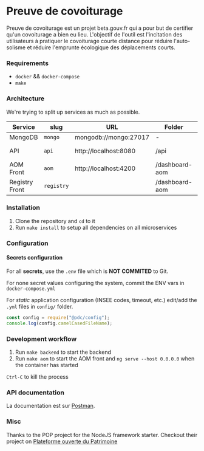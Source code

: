 # Preuve de covoiturage

Preuve de covoiturage est un projet beta.gouv.fr qui a pour but de certifier
qu'un covoiturage a bien eu lieu. L'objectif de l'outil est l'incitation des
utilisateurs à pratiquer le covoiturage courte distance pour réduire
l'auto-solisme et réduire l'emprunte écologique des déplacements courts.

### Requirements

- `docker` && `docker-compose`
- `make`

### Architecture

We're trying to split up services as much as possible.

| Service        | slug       | URL                   | Folder         | Port          |
|----------------|------------|-----------------------|----------------|---------------|
| MongoDB        | `mongo`    | mongodb://mongo:27017 | -              | 27017         |
| API            | `api`      | http://localhost:8080 | /api           | 8080 (docker) |
| AOM Front      | `aom`      | http://localhost:4200 | /dashboard-aom | 4200          |
| Registry Front | `registry` |                       | /dashboard-aom |               |

### Installation

1. Clone the repository and `cd` to it
2. Run `make install` to setup all dependencies on all microservices

### Configuration

#### Secrets configuration

For all **secrets**, use the `.env` file which is **NOT COMMITED** to Git.

For none secret values configuring the system, commit the ENV vars in `docker-compose.yml`

For _static_ application configuration (INSEE codes, timeout, etc.) edit/add the `.yml` files in `config/` folder.

```js
const config = require("@pdc/config");
console.log(config.camelCasedFileName);
```

### Development workflow

1. Run `make backend` to start the backend
2. Run `make aom` to start the AOM front and `ng serve --host 0.0.0.0` when
   the container has started

`Ctrl-C` to kill the process

### API documentation

La documentation est sur [Postman](https://documenter.getpostman.com/view/856020/RzZ9HzgR).

### Misc

Thanks to the POP project for the NodeJS framework starter.
Checkout their project on 
[Plateforme ouverte du Patrimoine](https://beta.gouv.fr/startup/pop.html)

